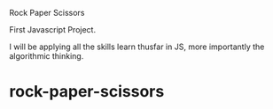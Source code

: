 Rock Paper Scissors

First Javascript Project.

I will be applying all the skills learn thusfar in JS, more importantly the algorithmic thinking.
# rock-paper-scissors